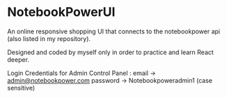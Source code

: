 # NotebookPowerUI

An online responsive shopping UI that connects to the notebookpower api (also listed in my repository).

Designed and coded by myself only in order to practice and learn React deeper.

Login Credentials for Admin Control Panel :
email -> admin@notebookpower.com
password -> Notebookpoweradmin1 (case sensitive)
